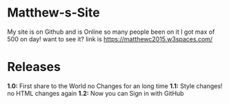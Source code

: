 # Matthew-s-Site
My site is on Github and is Online so many people been on it I got max of 500 on day! want to see it? link is https://matthewc2015.w3spaces.com/
# Releases
**1.0:**
First share to the World no Changes for an long time
**1.1:**
Style changes! no HTML changes again
**1.2:**
Now you can Sign in with GitHub
